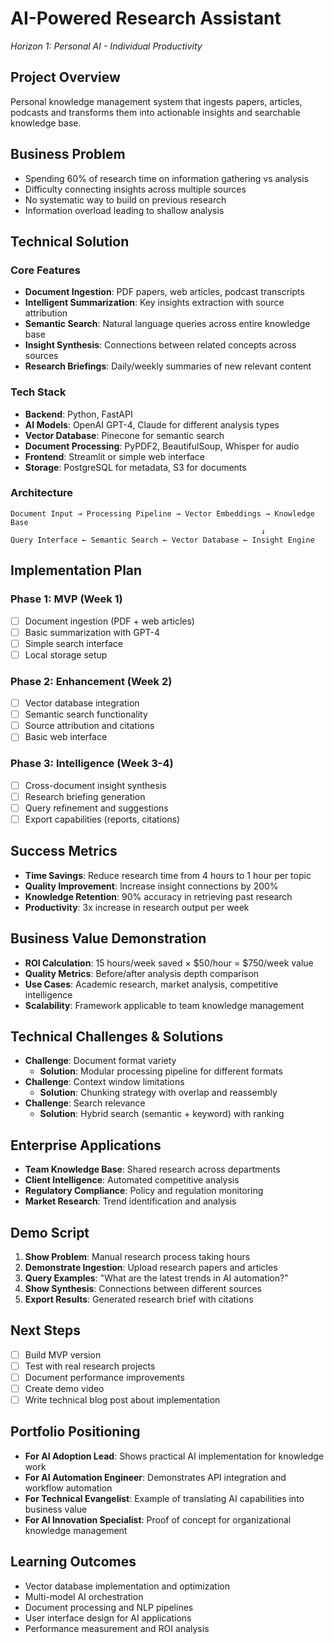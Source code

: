 # AI-Powered Research Assistant
*Horizon 1: Personal AI - Individual Productivity*

## Project Overview
Personal knowledge management system that ingests papers, articles, podcasts and transforms them into actionable insights and searchable knowledge base.

## Business Problem
- Spending 60% of research time on information gathering vs analysis
- Difficulty connecting insights across multiple sources
- No systematic way to build on previous research
- Information overload leading to shallow analysis

## Technical Solution

### Core Features
- **Document Ingestion**: PDF papers, web articles, podcast transcripts
- **Intelligent Summarization**: Key insights extraction with source attribution
- **Semantic Search**: Natural language queries across entire knowledge base
- **Insight Synthesis**: Connections between related concepts across sources
- **Research Briefings**: Daily/weekly summaries of new relevant content

### Tech Stack
- **Backend**: Python, FastAPI
- **AI Models**: OpenAI GPT-4, Claude for different analysis types
- **Vector Database**: Pinecone for semantic search
- **Document Processing**: PyPDF2, BeautifulSoup, Whisper for audio
- **Frontend**: Streamlit or simple web interface
- **Storage**: PostgreSQL for metadata, S3 for documents

### Architecture
```
Document Input → Processing Pipeline → Vector Embeddings → Knowledge Base
                                                        ↓
Query Interface ← Semantic Search ← Vector Database ← Insight Engine
```

## Implementation Plan

### Phase 1: MVP (Week 1)
- [ ] Document ingestion (PDF + web articles)
- [ ] Basic summarization with GPT-4
- [ ] Simple search interface
- [ ] Local storage setup

### Phase 2: Enhancement (Week 2)
- [ ] Vector database integration
- [ ] Semantic search functionality
- [ ] Source attribution and citations
- [ ] Basic web interface

### Phase 3: Intelligence (Week 3-4)
- [ ] Cross-document insight synthesis
- [ ] Research briefing generation
- [ ] Query refinement and suggestions
- [ ] Export capabilities (reports, citations)

## Success Metrics
- **Time Savings**: Reduce research time from 4 hours to 1 hour per topic
- **Quality Improvement**: Increase insight connections by 200%
- **Knowledge Retention**: 90% accuracy in retrieving past research
- **Productivity**: 3x increase in research output per week

## Business Value Demonstration
- **ROI Calculation**: 15 hours/week saved × $50/hour = $750/week value
- **Quality Metrics**: Before/after analysis depth comparison
- **Use Cases**: Academic research, market analysis, competitive intelligence
- **Scalability**: Framework applicable to team knowledge management

## Technical Challenges & Solutions
- **Challenge**: Document format variety
  - **Solution**: Modular processing pipeline for different formats
- **Challenge**: Context window limitations
  - **Solution**: Chunking strategy with overlap and reassembly
- **Challenge**: Search relevance
  - **Solution**: Hybrid search (semantic + keyword) with ranking

## Enterprise Applications
- **Team Knowledge Base**: Shared research across departments
- **Client Intelligence**: Automated competitive analysis
- **Regulatory Compliance**: Policy and regulation monitoring
- **Market Research**: Trend identification and analysis

## Demo Script
1. **Show Problem**: Manual research process taking hours
2. **Demonstrate Ingestion**: Upload research papers and articles
3. **Query Examples**: "What are the latest trends in AI automation?"
4. **Show Synthesis**: Connections between different sources
5. **Export Results**: Generated research brief with citations

## Next Steps
- [ ] Build MVP version
- [ ] Test with real research projects
- [ ] Document performance improvements
- [ ] Create demo video
- [ ] Write technical blog post about implementation

## Portfolio Positioning
- **For AI Adoption Lead**: Shows practical AI implementation for knowledge work
- **For AI Automation Engineer**: Demonstrates API integration and workflow automation
- **For Technical Evangelist**: Example of translating AI capabilities into business value
- **For AI Innovation Specialist**: Proof of concept for organizational knowledge management

## Learning Outcomes
- Vector database implementation and optimization
- Multi-model AI orchestration
- Document processing and NLP pipelines
- User interface design for AI applications
- Performance measurement and ROI analysis